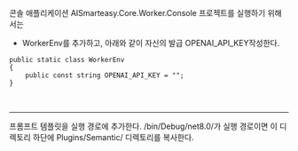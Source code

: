 콘솔 애플리케이션 AISmarteasy.Core.Worker.Console 프로젝트를 실행하기 위해서는
- WorkerEnv를 추가하고, 아래와 같이 자신의 발급 OPENAI_API_KEY작성한다.

```
public static class WorkerEnv
{
    public const string OPENAI_API_KEY = "";
}
```

<br>

-----
프롬프트 템플릿을 실행 경로에 추가한다.
/bin/Debug/net8.0/가 실행 경로이면 이 디렉토리 하단에 
Plugins/Semantic/ 디렉토리를 복사한다. 
